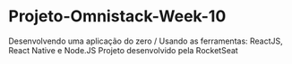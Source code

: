 # Projeto-Omnistack-Week-10
Desenvolvendo uma aplicação do zero / Usando as ferramentas: ReactJS, React Native e Node.JS
Projeto desenvolvido pela RocketSeat
